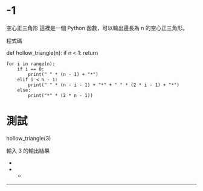 # -1
空心正三角形
這裡是一個 Python 函數，可以輸出邊長為 n 的空心正三角形。

程式碼

def hollow_triangle(n):
    if n < 1:
        return
    
    for i in range(n):
        if i == 0:
            print(" " * (n - 1) + "*")
        elif i < n - 1:
            print(" " * (n - i - 1) + "*" + " " * (2 * i - 1) + "*")
        else:
            print("*" * (2 * n - 1))

# 測試
hollow_triangle(3)

輸入 3 的輸出結果

  *
 * *
*****
